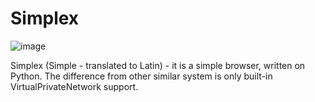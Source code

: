 # Simplex
![image](https://user-images.githubusercontent.com/105108977/184346269-d94f43a3-7993-4ef2-8640-fad84013f79a.png)

Simplex (Simple - translated to Latin) - it is a simple browser, written on Python. The difference from other similar system is only built-in VirtualPrivateNetwork support.
